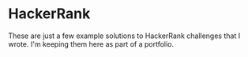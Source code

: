 # HackerRank

These are just a few example solutions to HackerRank challenges that I wrote. I'm keeping them here as part of a portfolio.
